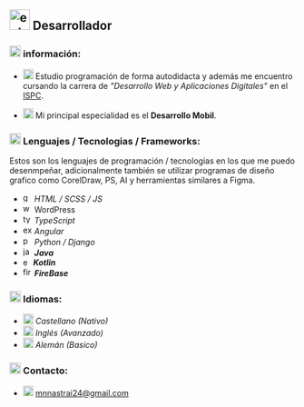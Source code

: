 ## <img width="36" height="36" src="https://img.icons8.com/external-beshi-flat-kerismaker/36/external-Developer-coding-and-programing-beshi-flat-kerismaker.png" alt="external-Developer-coding-and-programing-beshi-flat-kerismaker"/> Desarrollador

### <img width="20" height="20" src="https://img.icons8.com/fluency/30/info.png" alt="info"/> información:
- <img width="18" height="18" src="https://img.icons8.com/color/48/books.png" alt="books"/> Estudio programación de forma autodidacta y además me encuentro cursando la carrera de *"Desarrollo Web y Aplicaciones Digitales"* en el [ISPC](https://www.ispc.edu.ar).

- <img width="18" height="18" src="https://img.icons8.com/fluency/48/android.png" alt="android"/> Mi principal especialidad es el **Desarrollo Mobil**.

### <img width="20" height="20" src="https://img.icons8.com/fluency/30/info.png" alt="info"/> Lenguajes / Tecnologias / Frameworks:
Estos son los lenguajes de programación / tecnologias en los que me puedo desenmpeñar, adicionalmente también se utilizar programas de diseño grafico como CorelDraw, PS, AI y herramientas similares a Figma.
- <img width="16" height="16" src="https://img.icons8.com/color/48/geography--v1.png" alt="geography--v1"/> *HTML / SCSS / JS*
- <img width="16" height="16" src="https://img.icons8.com/3d-fluency/94/wordpress.png" alt="wordpress"/> WordPress
- <img width="16" height="16" src="https://img.icons8.com/fluency/48/typescript--v2.png" alt="typescript--v2"/> *TypeScript*
- <img width="16" height="16" src="https://img.icons8.com/external-tal-revivo-color-tal-revivo/24/external-angular-a-typescript-based-open-source-web-application-framework-logo-color-tal-revivo.png" alt="external-angular-a-typescript-based-open-source-web-application-framework-logo-color-tal-revivo"/> *Angular*
- <img width="16" height="16" src="https://img.icons8.com/color/48/python--v1.png" alt="python--v1"/> *Python / Django*
- <img width="16" height="16" src="https://img.icons8.com/fluency/48/java-coffee-cup-logo.png" alt="java-coffee-cup-logo"/> ***Java***
- <img width="14" height="14" src="https://img.icons8.com/external-tal-revivo-shadow-tal-revivo/24/external-kotlin-a-cross-platform-statically-typed-general-purpose-programming-language-with-type-inference-logo-shadow-tal-revivo.png" alt="external-kotlin-a-cross-platform-statically-typed-general-purpose-programming-language-with-type-inference-logo-shadow-tal-revivo"/> ***Kotlin***
- <img width="16" height="16" src="https://img.icons8.com/color/48/firebase.png" alt="firebase"/> ***FireBase***

### <img width="20" height="20" src="https://img.icons8.com/fluency/30/info.png" alt="info"/> Idiomas:
- <img width="18" height="18" src="https://img.icons8.com/color/18/spain2-circular.png" alt="spain2-circular"/> *Castellano (Nativo)*
- <img width="18" height="18" src="https://img.icons8.com/fluency/48/great-britain-circular.png" alt="great-britain-circular"/> *Inglés (Avanzado)*
- <img width="18" height="18" src="https://img.icons8.com/color/48/germany-circular.png" alt="germany-circular"/> *Alemán (Basico)*

### <img width="20" height="20" src="https://img.icons8.com/fluency/30/info.png" alt="info"/> Contacto:
- <img width="18" height="18" src="https://img.icons8.com/office/16/new-post.png" alt="new-post"/> mnnastrai24@gmail.com
